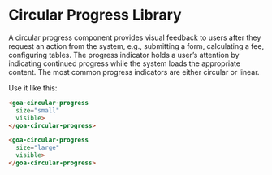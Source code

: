 # Circular Progress Library

A circular progress component provides visual feedback to users after they request an action from the system, e.g., submitting a form, calculating a fee, configuring tables. The progress indicator holds a user’s attention by indicating continued progress while the system loads the appropriate content. The most common progress indicators are either circular or linear.

Use it like this:
```html
<goa-circular-progress
  size="small"
  visible>
</goa-circular-progress>

<goa-circular-progress
  size="large"
  visible>
</goa-circular-progress>
```

